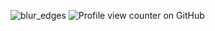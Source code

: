 <p align="center">

![blur_edges](https://github.com/user-attachments/assets/b6a1eb09-17d9-43a7-9e4c-83eb633d3da9)
![Profile view counter on GitHub](https://komarev.com/ghpvc/?username=8koge)
</p>
